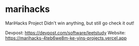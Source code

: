 # marihacks
MariHacks Project
Didn't win anything, but still go check it out!

Devpost: https://devpost.com/software/leetstudy
Website:  https://marihacks-4teb6we8m-ke-yins-projects.vercel.app


